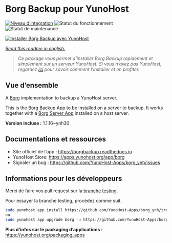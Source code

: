 <!--
N.B.: This README was automatically generated by https://github.com/YunoHost/apps/tree/master/tools/README-generator
It shall NOT be edited by hand.
-->

# Borg Backup pour YunoHost

[![Niveau d’intégration](https://dash.yunohost.org/integration/borg.svg)](https://dash.yunohost.org/appci/app/borg) ![Statut du fonctionnement](https://ci-apps.yunohost.org/ci/badges/borg.status.svg) ![Statut de maintenance](https://ci-apps.yunohost.org/ci/badges/borg.maintain.svg)

[![Installer Borg Backup avec YunoHost](https://install-app.yunohost.org/install-with-yunohost.svg)](https://install-app.yunohost.org/?app=borg)

*[Read this readme in english.](./README.md)*

> *Ce package vous permet d’installer Borg Backup rapidement et simplement sur un serveur YunoHost.
Si vous n’avez pas YunoHost, regardez [ici](https://yunohost.org/#/install) pour savoir comment l’installer et en profiter.*

## Vue d’ensemble

A [Borg](https://borgbackup.readthedocs.io/en/stable/index.html#what-is-borgbackup) implementation to backup a YunoHost server.

This is the Borg Backup App to be installed on a server to backup. It works together with a [Borg Server App](https://github.com/YunoHost-Apps/borgserver_ynh) installed on a host server.


**Version incluse :** 1.1.16~ynh30
## Documentations et ressources

* Site officiel de l’app : <https://borgbackup.readthedocs.io>
* YunoHost Store: <https://apps.yunohost.org/app/borg>
* Signaler un bug : <https://github.com/YunoHost-Apps/borg_ynh/issues>

## Informations pour les développeurs

Merci de faire vos pull request sur la [branche testing](https://github.com/YunoHost-Apps/borg_ynh/tree/testing).

Pour essayer la branche testing, procédez comme suit.

``` bash
sudo yunohost app install https://github.com/YunoHost-Apps/borg_ynh/tree/testing --debug
ou
sudo yunohost app upgrade borg -u https://github.com/YunoHost-Apps/borg_ynh/tree/testing --debug
```

**Plus d’infos sur le packaging d’applications :** <https://yunohost.org/packaging_apps>